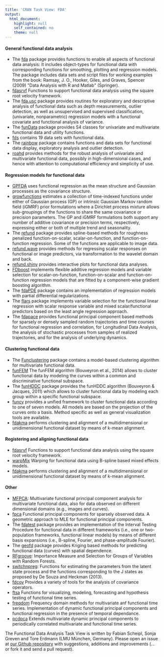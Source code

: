 ```yaml
---
title: 'CRAN Task View: FDA'
output: 
  html_document: 
    highlight: null
    self_contained: no
    theme: null
---
```


<!--
<name>FDA</name>  
<topic>Functional data analysis</topic>  
<maintainer email="fabian.scheipl@stat.uni-muenchen.de">Fabian Scheipl </maintainer>  
<maintainer email="sonja.greven@stat.uni-muenchen.de">Sonja Greven </maintainer>  
<version>2017-03-28</version>  

<info><p>
Functional data analysis (FDA) deals with data that <a href="https://en.wikipedia.org/wiki/Functional_data_analysis">"provides information about curves, surfaces or anything else varying over a continuum."</a> This task view catalogues available packages in this rapidly developing field.</p>
-->


#### General functional data analysis

* The [fda](https://cran.r-project.org/web/packages/fda/index.html) package provides functions to enable all aspects of functional data analysis: It includes object-types for functional data with corresponding functions for smoothing, plotting and regression models. The package includes data sets and script files for working examples from the book: Ramsay, J. O., Hooker, Giles, and Graves, Spencer (2009) "Data Analysis with R and Matlab" (Springer).
* [fdasrvf](https://cran.r-project.org/web/packages/fdasrvf/index.html) Functions to support functional data analysis using the square root velocity framework.
* The [fda.usc](https://cran.r-project.org/web/packages/fda.usc/index.html) package provides routines for exploratory and descriptive analysis of functional data such as depth measurements, outlier detection, as well as unsupervised and supervised classification, (univariate, nonparametric) regression models with a functional covariate and functional analysis of variance.
* The [funData](https://cran.r-project.org/web/packages/funData/index.html) package provides S4 classes for univariate and multivariate functional data and utility functions.
* [fds](https://cran.r-project.org/web/packages/fds/index.html) contains 19 data sets with functional data.
* The [rainbow](https://cran.r-project.org/web/packages/rainbow/index.html) package contains functions and data sets for functional data display, exploratory analysis and outlier detection.
* [roahd](https://cran.r-project.org/web/packages/roahd/index.html) provides methods for the robust analysis of univariate and multivariate functional data, possibly in high-dimensional cases, and hence with attention to computational efficiency and simplicity of use.

#### Regression models for functional data

* [GPFDA](https://cran.r-project.org/web/packages/GPFDA/index.html) uses functional regression as the mean structure and Gaussian processes as the covariance structure.
* [growfunctions](https://cran.r-project.org/web/packages/growfunctions/index.html) estimates a collection of time-indexed functions under either of Gaussian process (GP) or intrinsic Gaussian Markov random field (iGMRF) prior formulations where a Dirichlet process mixture allows sub-groupings of the functions to share the same covariance or precision parameters. The GP and iGMRF formulations both support any number of additive covariance or precision terms, respectively, expressing either or both of multiple trend and seasonality.
* The [refund](https://cran.r-project.org/web/packages/refund/index.html) package provides spline-based methods for roughness penalized function-on-scalar, scalar-on-function, and function-on-function regression. Some of the functions are applicable to image data.
* [refund.wave](https://cran.r-project.org/web/packages/refund.wave/index.html) provides methods for regressing scalar responses on functional or image predictors, via transformation to the wavelet domain and back.
* [refund.shiny](https://cran.r-project.org/web/packages/refund.shiny/index.html) provides interactive plots for functional data analyses.
* [FDboost](https://cran.r-project.org/web/packages/refund/index.html) implements flexible additive regression models and variable selection for scalar-on-function, function-on-scalar and function-on-function regression models that are fitted by a component-wise gradient boosting algorithm.
* The [fdaPDE](https://cran.r-project.org/web/packages/fdaPDE/index.html) package contains an implementation of regression models with partial differential regularizations.
* The [flars](https://cran.r-project.org/web/packages/flars/index.html) package implements variable selection for the functional linear regression with scalar response variable and mixed scalar/functional predictors based on the least angle regression approach.
* The [fdapace](https://cran.r-project.org/web/packages/fdapace/index.html) provides functional principal component based methods for sparsely or densely sampled random trajectories and time courses for functional regression and correlation, for Longitudinal Data Analysis, the analysis of stochastic processes from samples of realized trajectories, and for the analysis of underlying dynamics.

#### Clustering functional data 

* The [Funclustering](https://cran.r-project.org/web/packages/Funclustering/index.html) package contains a model-based clustering algorithm for multivariate functional data.
* [funFEM](https://cran.r-project.org/web/packages/funFEM/index.html) The funFEM algorithm (Bouveyron et al., 2014) allows to cluster functional data by modeling the curves within a common and discriminative functional subspace.
* The [funHDDC](https://cran.r-project.org/web/packages/funHDDC/index.html) package provides the funHDDC algorithm (Bouveyron & Jacques, 2011) which allows to cluster functional data by modeling each group within a specific functional subspace.
* [funcy](https://cran.r-project.org/web/packages/funcy/index.html) provides a unified framework to cluster functional data according to one of seven models. All models are based on the projection of the curves onto a basis. Method specific as well as general visualization tools are available.
* [fdakma](https://cran.r-project.org/web/packages/fdakma/index.html) performs clustering and alignment of a multidimensional or unidimensional functional dataset by means of k-mean alignment.


#### Registering and aligning functional data 

* [fdasrvf](https://cran.r-project.org/web/packages/fdasrvf/index.html) Functions to support functional data analysis using the square root velocity framework.
* [warpMix](https://cran.r-project.org/web/packages/warpMix/index.html) Warping for functional data using B-spline based mixed effects models.
* [fdakma](https://cran.r-project.org/web/packages/fdakma/index.html) performs clustering and alignment of a multidimensional or unidimensional functional dataset by means of k-mean alignment.

#### Other

* [MFPCA](https://cran.r-project.org/web/packages/MFPCA/index.html): Multivariate functional principal component analysis for multivariate functional data, also for data observed on different dimensional domains (e.g., images and curves).
* [fpca](https://cran.r-project.org/web/packages/fpca/index.html) Functional principal components for sparsely observed data. A geometric approach to MLE for functional principal components.
* The [fdatest](https://cran.r-project.org/web/packages/fdatest/index.html) package provides an implementation of the Interval Testing Procedure for functional data in different frameworks (i.e., one or two-population frameworks, functional linear models) by means of different basis expansions (i.e., B-spline, Fourier, and phase-amplitude Fourier).
* The [geofd](https://cran.r-project.org/web/packages/geofd/index.html) package provides Kriging based methods for predicting functional data (curves) with spatial dependence.
* [RFgroove](https://cran.r-project.org/web/packages/RFgroove/index.html): Importance Measure and Selection for Groups of Variables with Random Forests.
* [switchnpreg](https://cran.r-project.org/web/packages/switchnpreg/index.html): Functions for estimating the parameters from the latent state process and the functions corresponding to the J states as proposed by De Souza and Heckman (2013).
* [fdcov](https://cran.r-project.org/web/packages/fdcov/index.html) Provides a variety of tools for the analysis of covariance operators.
* [ftsa](https://cran.r-project.org/web/packages/ftsa/index.html) Functions for visualizing, modeling, forecasting and hypothesis testing of functional time series.
* [freqdom](https://cran.r-project.org/web/packages/freqdom/index.html) Frequency domain methods for multivariate anf functional time series. Implementation of dynamic functional principal components and functional regression in the presence of temporal dependance.
* [pcdpca](https://cran.r-project.org/web/packages/pcdpca/index.html) Extends multivariate dynamic principal components to periodically correlated multivariate and functional time series.

The Functional Data Analysis Task View is written by Fabian Scheipl, Sonja Greven and Tore Erdmann (LMU München, Germany).
Please open an issue at <a href="https://github.com/fabian-s/taskview_fda/issues">our Github repository</a> with suggestions, additions and improvements (... or fork it and send a pull request).
